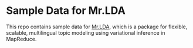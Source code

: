 # Sample Data for Mr.LDA

This repo contains sample data for [Mr.LDA](http://mrlda.cc/), which is a package for flexible, scalable, multilingual topic modeling using variational inference in MapReduce.
